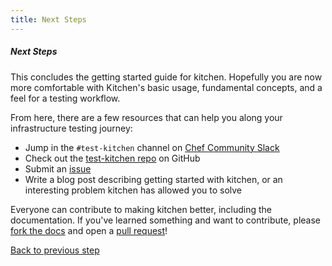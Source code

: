 ```yaml
---
title: Next Steps
---
```


##### Next Steps

This concludes the getting started guide for kitchen. Hopefully you are now more comfortable with Kitchen's basic usage, fundamental concepts, and a feel for a testing workflow.

From here, there are a few resources that can help you along your infrastructure testing journey:

* Jump in the `#test-kitchen` channel on [Chef Community Slack](http://community-slack.chef.io/)
* Check out the [test-kitchen repo](https://github.com/test-kitchen/test-kitchen) on GitHub
* Submit an [issue](https://github.com/test-kitchen/test-kitchen/issues)
* Write a blog post describing getting started with kitchen, or an interesting problem kitchen has allowed you to solve

Everyone can contribute to making kitchen better, including the documentation. If you've learned something and want to contribute, please [fork the docs](https://github.com/test-kitchen/kitchen-docs) and open a [pull request](https://help.github.com/articles/creating-a-pull-request-from-a-fork/)!

<div class="sidebar--footer">
<a class="sidebar--footer--back" href="/docs/getting-started/excluding-platforms">Back to previous step</a>
</div>
